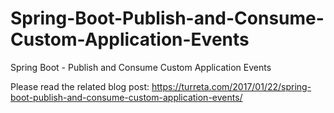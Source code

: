 # Spring-Boot-Publish-and-Consume-Custom-Application-Events
Spring Boot - Publish and Consume Custom Application Events


Please read the related blog post:
https://turreta.com/2017/01/22/spring-boot-publish-and-consume-custom-application-events/
